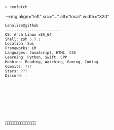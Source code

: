 ```zsh
> neofetch
```

-->mg align="left" src="..." alt="local" width="320"

```csharp
Lenalize@github
-------------------------
OS: Arch Linux x86_64
Shell: zsh 5.7.1
Location: Sus
Frameworks: CM
Languages: JavaScript, HTML, CSS
Learning: Python, Swift, CPP
Hobbies: Reading, Watching, Gaming, Coding
Commits: ???
Stars: ???
Discord: -










🌸🌸🌸🌸🌸🌸🌸🌸🌸🌸🌸🌸🌸🌸
```

